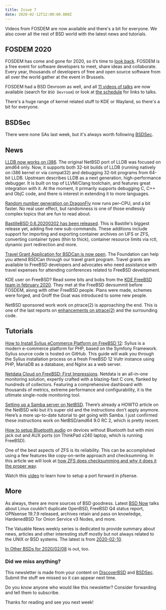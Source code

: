 ```yaml
---
title: Issue 7
date: 2020-02-12T12:00:00.000Z
---
```


 Videos from FOSDEM are now available and there's a bit for everyone. We also cover all the rest of BSD world with the latest news and tutorials.

<!-- more -->

## FOSDEM 2020

FOSDEM has come and gone for 2020, so it’s time to [look back](https://euroquis.nl//kde/2020/02/04/fosdem.html?utm_source=bsdweekly). FOSDEM is a free event for software developers to meet, share ideas and collaborate. Every year, thousands of developers of free and open source software from all over the world gather at the event in Brussels.

FOSDEM had a BSD Devroom as well, and all [11 videos of talks](https://fosdem.org/2020/schedule/events/?utm_source=bsdweekly) are now available (search for `BSD Devroom`) or look at [the schedule](https://fosdem.org/2020/schedule/track/bsd/?utm_source=bsdweekly) for  links to talks.

There's a huge range of kernel related stuff to KDE or Wayland, so there's a bit for everyone.

## BSDSec

There were none SAs last week, but it's always worth following [BSDSec](https://bsdsec.net).

## News

[LLDB now works on i386](https://blog.netbsd.org/tnf/entry/lldb_now_works_on_i386?utm_source=bsdweekly). The original NetBSD port of LLDB was focused on amd64 only. Now, it supports both 32-bit builds of LLDB (running natively on i386 kernel or via compat32) and debugging 32-bit programs from 64-bit LLDB. Upstream describes LLDB as a next generation, high-performance debugger. It is built on top of LLVM/Clang toolchain, and features great integration with it. At the moment, it primarily supports debugging C, C++ and ObjC code, and there is interest in extending it to more languages.

[Random number generation on DragonFly](https://www.dragonflydigest.com/2020/02/04/24139.html?utm_source=bsdweekly) now runs per–CPU, and a bit faster. No real user effect, but randomness is one of those endlessly complex topics that are fun to read about.

[BastilleBSD 0.6.20200202 has been released](https://www.reddit.com/r/freebsd/comments/ezmux0/bastille_0620200202_release_notes/?utm_source=bsdweekly). This is Bastille's biggest release yet, adding five new sub-commands. These additions include support for importing and exporting container archives on UFS or ZFS, converting container types (thin to thick), container resource limits via rctl, dynamic port redirection and more.

[Travel Grant Application for BSDCan is now open](https://bsdsec.net/articles/freebsd-announce-travel-grant-application-for-bsdcan-is-now-open?utm_source=bsdweekly). The Foundation can help you attend BSDCan through our travel grant program. Travel grants are available to FreeBSD developers and advocates who need assistance with travel expenses for attending conferences related to FreeBSD development.

KDE user on FreeBSD? Read some bits and bobs from the [KDE FreeBSD team in february 2020](https://euroquis.nl//freebsd/2020/02/08/freebsd.html?utm_source=bsdweekly). They met at the FreeBSD devsummit before FOSDEM, along with other FreeBSD people. Plans were made, schemes were forged, and Groff the Goat was introduced to some new people.

NetBSD sponsored work work on ptrace(2) is approaching the end. This is one of the last reports on [enhancements on ptrace(2)](https://blog.netbsd.org/tnf/entry/approaching_the_end_of_work?utm_source=bsdweekly) and the surrounding code.

## Tutorials

[How to Install Sylius eCommerce Platform on FreeBSD 12](https://www.vultr.com/docs/how-to-install-sylius-ecommerce-platform-on-freebsd-12?utm_source=bsdweekly): Sylius is a modern e-commerce platform for PHP, based on the Symfony Framework. Sylius source code is hosted on GitHub. This guide will walk you through the Sylius installation process on a fresh FreeBSD 12 Vultr instance using PHP, MariaDB as a database, and Nginx as a web server.

[Netdata Cloud on FreeBSD: First Impressions](https://supratim-sanyal.blogspot.com/2020/01/netdata-cloud-on-freebsd-first.html?utm_source=bsdweekly). Netdata is an all-in-one monitoring solution, expertly crafted with a blazing-fast C core, flanked by hundreds of collectors. Featuring a comprehensive dashboard with thousands of metrics, extreme performance and configurability, it is the ultimate single-node monitoring tool.

[Setting up a Samba server on NetBSD](https://dressupgeekout.blogspot.com/2020/02/let-make-files-on-your-netbsd-machine.html?utm_source=bsdweekly). There’s already a HOWTO article on the NetBSD wiki but it’s super old and the instructions don’t apply anymore. Here’s a more up-to-date tutorial to get going with Samba. I just confirmed these instructions work on NetBSD/amd64 9.0 RC 2, which is pretty recent.

[How to setup Bluetooth audio](https://jacekkowalczyk82.github.io/update/manuals/bsd/2020/02/09/bsd-bluetooth-audio.html?utm_source=bsdweekly) on devices without Bluetooth but with mini jack out and AUX ports (on ThinkPad x240 laptop, which is running FreeBSD).

One of the best aspects of ZFS is its reliability. This can be accomplished using a few features like copy-on-write approach and checksumming. In this article we will look at [how ZFS does checksumming and why it does it the proper way](https://www.oshogbo.vexillium.org/blog/73/?utm_source=bsdweekly).

Watch this [video](https://www.youtube.com/watch?v=ew6OVfBOQzA&utm_source=bsdweekly) to learn how to setup a port forward in pfsense.


## More

As always, there are more sources of BSD goodness. Latest [BSD Now](https://www.youtube.com/watch?v=DZQlBR3Pxg0&utm_source=bsdweekly) talks about Linux couldn’t duplicate OpenBSD, FreeBSD Q4 status report, OPNsense 19.7.9 released, archives retain and pass on knowledge, HardenedBSD Tor Onion Service v3 Nodes, and more.

The Valuable News weekly series is dedicated to provide summary about news, articles and other interesting stuff mostly but not always related to the UNIX or BSD systems. The latest is from [2020-02-10](https://vermaden.wordpress.com/2020/02/10/valuable-news-2020-02-10/?utm_source=bsdweekly).

[In Other BSDs for 2020/02/08](https://www.dragonflydigest.com/2020/02/08/24114.html?utm_source=bsdweekly) is out, too.


### Did we miss anything?

This newsletter is made from your content on [DiscoverBSD](https://discoverbsd.com) and [BSDSec](https://bsdsec.net). Submit the stuff we missed so it can appear next time.

Do you know anyone who would like this newsletter? Consider forwarding and tell them to subscribe.

Thanks for reading and see you next week!
